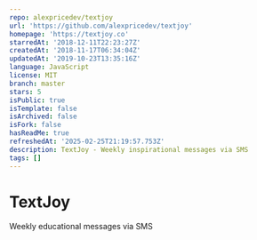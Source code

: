 ```yaml
---
repo: alexpricedev/textjoy
url: 'https://github.com/alexpricedev/textjoy'
homepage: 'https://textjoy.co'
starredAt: '2018-12-11T22:23:27Z'
createdAt: '2018-11-17T06:34:04Z'
updatedAt: '2019-10-23T13:35:16Z'
language: JavaScript
license: MIT
branch: master
stars: 5
isPublic: true
isTemplate: false
isArchived: false
isFork: false
hasReadMe: true
refreshedAt: '2025-02-25T21:19:57.753Z'
description: TextJoy - Weekly inspirational messages via SMS
tags: []
---
```


# TextJoy
Weekly educational messages via SMS
